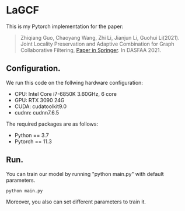 # LaGCF

This is my Pytorch implementation for the paper:
>Zhiqiang Guo, Chaoyang Wang, Zhi Li, Jianjun Li, Guohui Li(2021). Joint Locality Preservation and Adaptive Combination for Graph Collaborative Filtering, [Paper in Springer](https://link.springer.com/chapter/10.1007/978-3-031-00126-0_12). In DASFAA 2021.

## Configuration.

We run this code on the follwing hardware configuration:
* CPU: Intel Core i7-6850K 3.60GHz, 6 core
* GPU: RTX 3090 24G
* CUDA: cudatoolkit9.0
* cudnn: cudnn7.6.5

The required packages are as follows:
* Python  == 3.7
* Pytorch == 11.3

## Run.

You can train our model by running "python main.py" with default parameters.
```
python main.py
```

Moreover, you also can set different parameters to train it.
